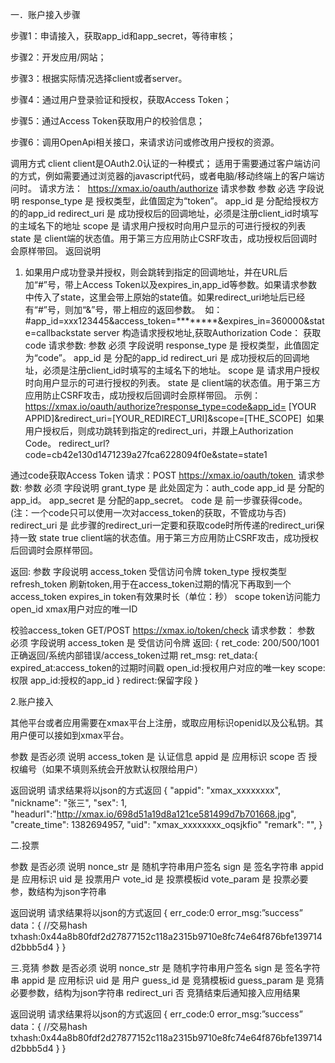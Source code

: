 
一．账户接入步骤

步骤1：申请接入，获取app_id和app_secret，等待审核；

步骤2：开发应用/网站；

步骤3：根据实际情况选择client或者server。

步骤4：通过用户登录验证和授权，获取Access Token；

步骤5：通过Access Token获取用户的校验信息；

步骤6：调用OpenApi相关接口，来请求访问或修改用户授权的资源。

调用方式
client
client是OAuth2.0认证的一种模式；
适用于需要通过客户端访问的方式，例如需要通过浏览器的javascript代码，或者电脑/移动终端上的客户端访问时。
请求方法： 
https://xmax.io/oauth/authorize
请求参数
参数	必选	字段说明
response_type	是	授权类型，此值固定为“token”。
app_id	是	分配给授权方的的app_id
redirect_uri	是	成功授权后的回调地址，必须是注册client_id时填写的主域名下的地址
scope	是	请求用户授权时向用户显示的可进行授权的列表
state	是	client端的状态值。用于第三方应用防止CSRF攻击，成功授权后回调时会原样带回。
返回说明 
1. 如果用户成功登录并授权，则会跳转到指定的回调地址，并在URL后加“#”号，带上Access Token以及expires_in,app_id等参数。如果请求参数中传入了state，这里会带上原始的state值。如果redirect_uri地址后已经有“#”号，则加“&”号，带上相应的返回参数。 
如：#app_id=xxx123445&access_token=********&expires_in=360000&state=callbackstate
server
构造请求授权地址,获取Authorization Code：
获取code
请求参数:
参数	必须	字段说明
response_type	是	授权类型，此值固定为“code”。
app_id	是	分配的app_id
redirect_uri	是	成功授权后的回调地址，必须是注册client_id时填写的主域名下的地址。
scope	是	请求用户授权时向用户显示的可进行授权的列表。
state	是	client端的状态值。用于第三方应用防止CSRF攻击，成功授权后回调时会原样带回。
示例：
https://xmax.io/oauth/authorize?response_type=code&app_id= [YOUR APPID]&redirect_uri=[YOUR_REDIRECT_URI]&scope=[THE_SCOPE] 
如果用户授权后，则成功跳转到指定的redirect_uri，并跟上Authorization Code。 redirect_url?code=cb42e130d1471239a27fca6228094f0e&state=state1

通过code获取Access Token 请求：POST https://xmax.io/oauth/token 
请求参数:
参数	必须	字段说明
grant_type	是	此处固定为：auth_code
app_id	是	分配的app_id。
app_secret	是	分配的app_secret。
code	是	前一步骤获得code。(注：一个code只可以使用一次对access_token的获取，不管成功与否)
redirect_uri	是	此步骤的redirect_uri一定要和获取code时所传递的redirect_uri保持一致
state	true	client端的状态值。用于第三方应用防止CSRF攻击，成功授权后回调时会原样带回。

返回:
参数	字段说明
access_token	受信访问令牌
token_type	授权类型
refresh_token	刷新token,用于在access_token过期的情况下再取到一个access_token
expires_in	token有效果时长（单位：秒）
scope	token访问能力
open_id	xmax用户对应的唯一ID

校验access_token
GET/POST https://xmax.io/token/check
请求参数：
参数	必须	字段说明
access_token	是	受信访问令牌
返回:
{
  ret_code: 200/500/1001   正确返回/系统内部错误/access_token过期
  ret_msg:
  ret_data:{
       expired_at:access_token的过期时间戳 
       open_id:授权用户对应的唯一key
       scope:权限
       app_id:授权的app_id
}
redirect:保留字段
}



2.账户接入

其他平台或者应用需要在xmax平台上注册，或取应用标识openid以及公私钥。其用户便可以接如到xmax平台。

参数	是否必须	说明
access_token	是	认证信息
appid	是	应用标识
scope	否	授权编号（如果不填则系统会开放默认权限给用户）

返回说明 请求结果将以json的方式返回
{
    "appid": "xmax_xxxxxxxx", 
    "nickname": "张三", 
    "sex": 1, 
    "headurl":"http://xmax.io/698d51a19d8a121ce581499d7b701668.jpg",
    "create_time": 1382694957,
    "uid": "xmax_xxxxxxxx_oqsjkfio"
    "remark": "",
   }


二.投票
  
  
参数	是否必须	说明
nonce_str	是	随机字符串用户签名
sign	是	签名字符串
appid	是	应用标识
uid	是	投票用户
vote_id	是	投票模板id
vote_param	是	投票必要参，数结构为json字符串


返回说明 请求结果将以json的方式返回
{
  err_code:0
  error_msg:”success”
  data：{
    //交易hash
    txhash:0x44a8b80fdf2d27877152c118a2315b9710e8fc74e64f876bfe139714d2bbb5d4
}
}








三.竞猜
参数	是否必须	说明
nonce_str	是	随机字符串用户签名
sign	是	签名字符串
appid	是	应用标识
uid	是	用户
guess_id	是	竞猜模板id
guess_param	是	竞猜必要参数，结构为json字符串
redirect_uri	否	竞猜结束后通知接入应用结果

返回说明 请求结果将以json的方式返回
{
  err_code:0
  error_msg:”success”
  data：{
    //交易hash
    txhash:0x44a8b80fdf2d27877152c118a2315b9710e8fc74e64f876bfe139714d2bbb5d4
}
}

